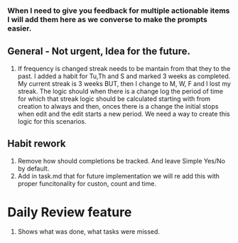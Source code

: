 ### When I need to give you feedback for multiple actionable items I will add them here as we converse to make the prompts easier.

## General - Not urgent, Idea for the future. 
1. If frequency is changed streak needs to be mantain from that they to the past. I added a habit for Tu,Th and S and marked 3 weeks as completed. My current streak is 3 weeks BUT, then I change to M, W, F and I lost my streak. The logic should when there is a change log the period of time for which that streak logic should be calculated starting with from creation to always and then, onces there is a change the initial stops when edit and the edit starts a new period. We need a way to create this logic for this scenarios. 

## Habit rework
1. Remove how should completions be tracked. And leave Simple Yes/No by default. 
2. Add in task.md that for future implementation we will re add this with proper funcitonality for custon, count and time.

# Daily Review feature
1. Shows what was done, what tasks were missed.